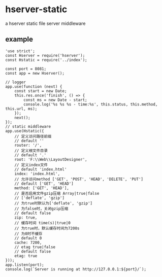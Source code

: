 # hserver-static
a hserver static file server middleware

## example
    'use strict';
    const Hserver = require('hserver');
    const Hstatic = require('../index');

    const port = 8081;
    const app = new Hserver();

    // logger
    app.use(function (next) {
        const start = new Date;
        this.res.once('finish', () => {
            const ms = new Date - start;
            console.log('%s %s %s - time:%s', this.status, this.method, this.url, ms);
        });
        next();
    });
    // static middleware
    app.use(Hstatic({
        // 定义访问路径前缀
        // default ''
        router: '/',
        // 定义根文件目录
        // default '.'
        root: 'F:\\Web\\LayoutDesigner',
        // 定义index文件
        // default 'index.html'
        index: 'index.html',
        // 允许访问method ['GET', 'POST', 'HEAD', 'DELETE', 'PUT']
        // default ['GET', 'HEAD']
        method: ['GET', 'HEAD'],
        // 是否启用文件gzip压缩 Array|true|false
        // ['deflate', 'gzip']
        // 为true时默认为['deflate', 'gzip']
        // 为false时，关闭gzip压缩
        // default false
        zip: true,
        // 缓存时间 time(s)|true|0
        // 为true时，默认缓存时间为7200s
        // 为0时不缓存
        // default 0
        cache: 7200,
        // etag true|false
        // default false
        etag: true
    }));
    app.listen(port);
    console.log(`Server is running at http://127.0.0.1:${port}/`);